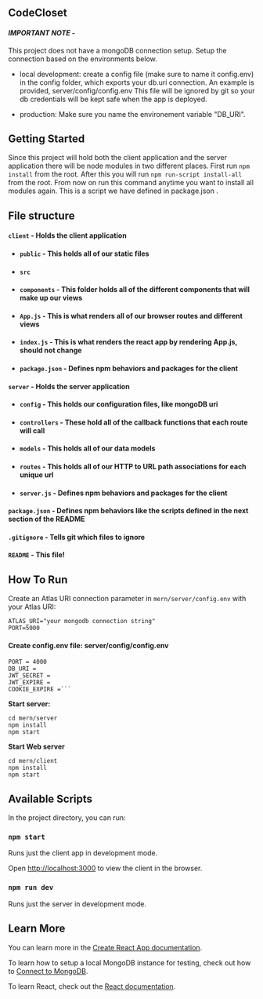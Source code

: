## **CodeCloset**

#### _**IMPORTANT NOTE**_ -

This project does not have a mongoDB connection setup. Setup the connection based on the environments below.

- local development: create a config file (make sure to name it config.env) in the config folder, which exports your db.uri connection. An example is provided, server/config/config.env This file will be ignored by git so your db credentials will be kept safe when the app is deployed.

- production: Make sure you name the environement variable "DB_URI".

## Getting Started

Since this project will hold both the client application and the server application there will be node modules in two different places. First run `npm install` from the root. After this you will run `npm run-script install-all` from the root. From now on run this command anytime you want to install all modules again. This is a script we have defined in package.json .


## File structure

#### `client` - Holds the client application

-  #### `public` - This holds all of our static files

-  #### `src`

-  #### `components` - This folder holds all of the different components that will make up our views

-  #### `App.js` - This is what renders all of our browser routes and different views

-  #### `index.js` - This is what renders the react app by rendering App.js, should not change

-  #### `package.json` - Defines npm behaviors and packages for the client

#### `server` - Holds the server application

-  #### `config` - This holds our configuration files, like mongoDB uri

-  #### `controllers` - These hold all of the callback functions that each route will call

-  #### `models` - This holds all of our data models

-  #### `routes` - This holds all of our HTTP to URL path associations for each unique url

-  #### `server.js` - Defines npm behaviors and packages for the client

#### `package.json` - Defines npm behaviors like the scripts defined in the next section of the README

#### `.gitignore` - Tells git which files to ignore

#### `README` - This file!


## **How To Run**

Create an Atlas URI connection parameter in  `mern/server/config.env`  with your Atlas URI:
```
ATLAS_URI="your mongodb connection string"
PORT=5000
```
#### Create config.env file: server/config/config.env
```
PORT = 4000
DB_URI =
JWT_SECRET =
JWT_EXPIRE =
COOKIE_EXPIRE =```
```
**Start server:**
```
cd mern/server
npm install
npm start
```
**Start Web server**
```
cd mern/client
npm install
npm start
```
  
## Available Scripts

In the project directory, you can run:

### `npm start`

Runs just the client app in development mode.<br>

Open [http://localhost:3000](http://localhost:3000) to view the client in the browser.

### `npm run dev`

Runs just the server in development mode.<br>

  

## Learn More

You can learn more in the [Create React App documentation](https://facebook.github.io/create-react-app/docs/getting-started).

To learn how to setup a local MongoDB instance for testing, check out how to [Connect to MongoDB](https://docs.mongodb.com/guides/server/drivers/).


To learn React, check out the [React documentation](https://reactjs.org/).